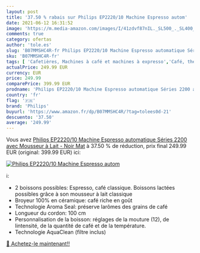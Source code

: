 ```yaml
---
layout: post
title: '37.50 % rabais sur Philips EP2220/10 Machine Espresso autom'
date: 2021-06-12 16:31:52
image: 'https://m.media-amazon.com/images/I/41zdvf87nIL._SL500_._SL400_.jpg'
comments: true
category: ofertas
author: 'tole.es'
slug: 'B07MMSHC4R-fr Philips EP2220/10 Machine Espresso automatique Séries 2200...'
sku: 'B07MMSHC4R-fr'
tags: [ 'Cafetières, Machines à café et machines à expresso','Café, thé et expresso','Cuisine et Maison','Machines à café automatiques','philips', ]
actualPrice: 249.99 EUR
currency: EUR
price: 249.99
comparePrice: 399.99 EUR
prodname: 'Philips EP2220/10 Machine Espresso automatique Séries 2200 avec Mousseur à Lait - Noir Mat'
country: 'fr'
flag: '🇫🇷'
brand: 'Philips'
buyurl: 'https://www.amazon.fr/dp/B07MMSHC4R/?tag=tolees0d-21'
descuento: '37.50'
average: '249.99'
---
```


Vous avez [Philips EP2220/10 Machine Espresso automatique Séries 2200 avec Mousseur à Lait - Noir Mat](https://www.amazon.fr/dp/B07MMSHC4R/?tag=tolees0d-21)  à  37.50 % de réduction, prix final  249.99 EUR (original: 399.99 EUR) ici:

[![Philips EP2220/10 Machine Espresso autom](https://m.media-amazon.com/images/I/41zdvf87nIL._SL500_._SL400_.jpg)](https://www.amazon.fr/dp/B07MMSHC4R/?tag=tolees0d-21)

ℹ️:

- 2 boissons possibles: Espresso, café classique. Boissons lactées possibles grâce à son mousseur à lait classique
- Broyeur 100% en céramique: café riche en goût
- Technologie Aroma Seal: préserve larômes des grains de café
- Longueur du cordon: 100 cm
- Personnalisation de la boisson: réglages de la mouture (12), de lintensité, de la quantité de café et de la température.
- Technologie AquaClean (filtre inclus)

[🛒 Achetez-le maintenant!!](https://www.amazon.fr/dp/B07MMSHC4R/?tag=tolees0d-21)
